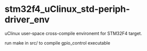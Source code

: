 # stm32f4_uClinux_std-periph-driver_env

uClinux user-space cross-compile environemt for STM32F4 target.

run make in src/ to compile gpio_control executable 
